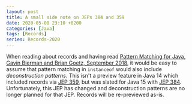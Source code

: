 ```yaml
---
layout: post
title: A small side note on JEPs 384 and 359
date: 2020-05-08 23:10 +0200
categories: [Java]
tags: [Records]
series: Records-2020
---
```


When reading about records and having read 
[Pattern Matching for Java, Gavin Bierman and Brian Goetz, September 2018](https://cr.openjdk.java.net/~briangoetz/amber/pattern-match.html), 
it would be easy to assume that pattern matching in `instanceof` would also include *deconstruction patterns*. 
This isn't a preview feature in Java 14 which included records via [JEP 359], but was slated for Java 15 with [JEP 384]. 
Unfortunately, this JEP has changed and deconstruction patterns are no longer planned for that JEP. 
Records will be re-previewed as-is.

[JEP 384]: https://openjdk.java.net/jeps/384
[JEP 359]: https://openjdk.java.net/jeps/359